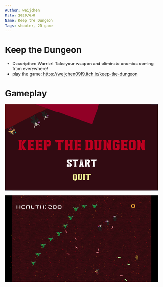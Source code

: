```yaml
---
Author: weijchen
Date: 2020/6/9
Name: Keep the Dungeon
Tags: shooter, 2D game
---
```

# Keep the Dungeon
* Description: Warrior! Take your weapon and eliminate enemies coming from everywhere! 
* play the game: https://weijchen0919.itch.io/keep-the-dungeon


# Gameplay
![img](1.png)

![img](2.png)